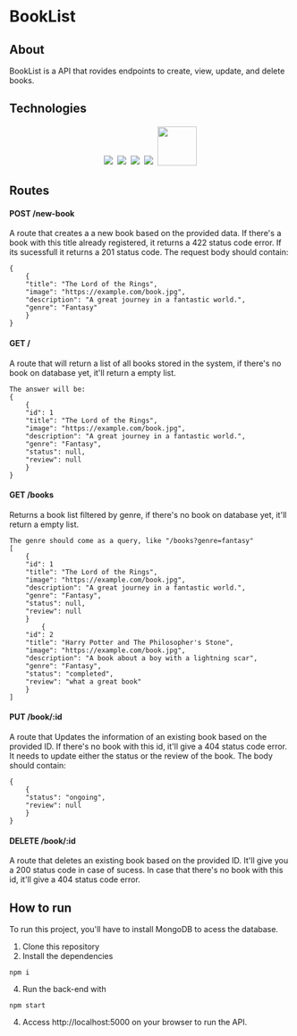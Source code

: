 # BookList

## About

BookList is a API that rovides endpoints to create, view, update, and delete books.

## Technologies

<p align='center'>
<img style='margin: 2px;' src='https://img.shields.io/badge/Node.js-43853D?style=for-the-badge&logo=node.js&logoColor=white'/>
<img style='margin: 2px;' src='https://img.shields.io/badge/JavaScript-F7DF1E?style=for-the-badge&logo=javascript&logoColor=black'/>
<img style='margin: 2px;' src='https://img.shields.io/badge/express.js-%23404d59.svg?style=for-the-badge&logo=express&logoColor=%2361DAFB'/>
<img style='margin: 2px;' src='https://img.shields.io/badge/postgres-%234ea94b.svg?style=for-the-badge&logo=postgresql&logoColor=white'>
<img style='margin: 2px; width:70px' src='https://img.shields.io/badge/NPM-%23CB3837.svg?style=for-the-badge&logo=npm&logoColor=white/'>
</p>

## Routes

#### <span style='font-weight:bold;'>POST</span> /new-book

A route that creates a a new book based on the provided data. If there's a book with this title already registered, it returns a 422 status code error. If its sucessfull it returns a 201 status code. The request body should contain:

```
{
    {
    "title": "The Lord of the Rings",
    "image": "https://example.com/book.jpg",
    "description": "A great journey in a fantastic world.",
    "genre": "Fantasy"
    }
}
```

#### <span style='font-weight:bold;'>GET</span> /

A route that will return a list of all books stored in the system, if there's no book on database yet, it'll return a empty list.

```
The answer will be:
{
    {
    "id": 1
    "title": "The Lord of the Rings",
    "image": "https://example.com/book.jpg",
    "description": "A great journey in a fantastic world.",
    "genre": "Fantasy",
    "status": null,
    "review": null
    }
}
```

#### <span style='font-weight:bold;'>GET</span> /books

Returns a book list filtered by genre, if there's no book on database yet, it'll return a empty list.

```
The genre should come as a query, like "/books?genre=fantasy"
[
    {
    "id": 1
    "title": "The Lord of the Rings",
    "image": "https://example.com/book.jpg",
    "description": "A great journey in a fantastic world.",
    "genre": "Fantasy",
    "status": null,
    "review": null
    }
        {
    "id": 2
    "title": "Harry Potter and The Philosopher's Stone",
    "image": "https://example.com/book.jpg",
    "description": "A book about a boy with a lightning scar",
    "genre": "Fantasy",
    "status": "completed",
    "review": "what a great book"
    }
]
```

#### <span style='font-weight:bold;'>PUT</span> /book/:id

A route that Updates the information of an existing book based on the provided ID. If there's no book with this id, it'll give a 404 status code error. It needs to update either the status or the review of the book. The body should contain:

```
{
    {
    "status": "ongoing",
    "review": null
    }
}
```

#### <span style='font-weight:bold;'>DELETE</span> /book/:id

A route that deletes an existing book based on the provided ID. It'll give you a 200 status code in case of sucess. In case that there's no book with this id, it'll give a 404 status code error.

## How to run

To run this project, you'll have to install MongoDB to acess the database.

1. Clone this repository
2. Install the dependencies

```
npm i
```


4. Run the back-end with

```
npm start
```

4. Access http://localhost:5000 on your browser to run the API.
